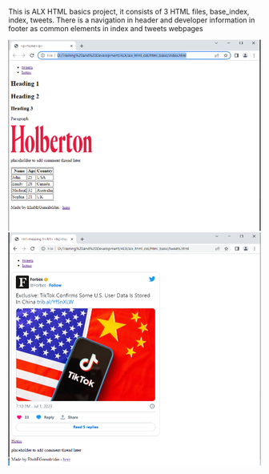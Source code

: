 This is ALX HTML basics project, it consists of 3 HTML files, base_index, index, tweets.
There is a navigation in header and developer information in footer as common elements in index and tweets webpages

![Alt text](image.png)
![Alt text](image-1.png)